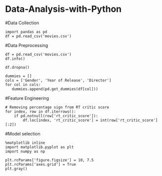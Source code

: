 # Data-Analysis-with-Python
#Data Collection
```
import pandas as pd
df = pd.read_csv('movies.csv')
```
#Data Preprocessing
```
df = pd.read_csv('movies.csv')
df.info()

df.dropna()

dummies = []
cols = ['Gender', 'Year of Release', 'Director']
for col in cols:
   dummies.append(pd.get_dummies(df[col]))
```
#Feature Engineering
```
# Removing percentage sign from RT critic score
for index, row in df.iterrows():
    if pd.notnull(row['rt_critic_score']):
        df.loc[index, 'rt_critic_score'] = int(row['rt_critic_score'][:2])
```
#Model selection
```
%matplotlib inline
import matplotlib.pyplot as plt
import numpy as np

plt.rcParams['figure.figsize'] = 10, 7.5
plt.rcParams['axes.grid'] = True
plt.gray()
```




